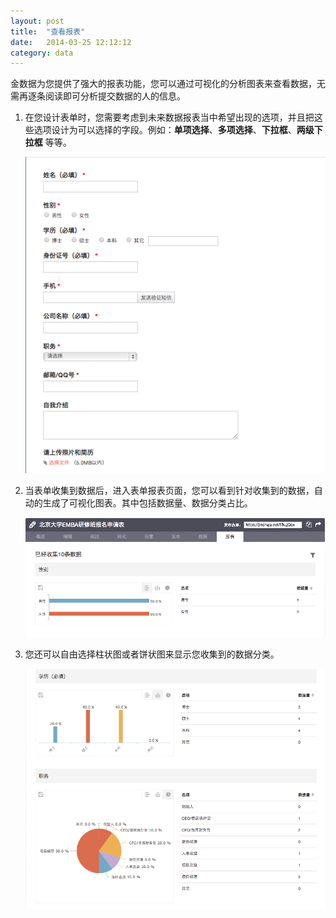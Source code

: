 ```yaml
---
layout: post
title:  "查看报表"
date:   2014-03-25 12:12:12
category: data
---
```


金数据为您提供了强大的报表功能，您可以通过可视化的分析图表来查看数据，无需再逐条阅读即可分析提交数据的人的信息。

1. 在您设计表单时，您需要考虑到未来数据报表当中希望出现的选项，并且把这些选项设计为可以选择的字段。例如：**单项选择**、**多项选择**、**下拉框**、**两级下拉框** 等等。

   ![field](/images/report-field.png)
   
2. 当表单收集到数据后，进入表单报表页面，您可以看到针对收集到的数据，自动的生成了可视化图表。其中包括数据量、数据分类占比。

   ![result](/images/report-result.png)
   
3. 您还可以自由选择柱状图或者饼状图来显示您收集到的数据分类。

   ![result_chart](/images/report-result_chart.png)